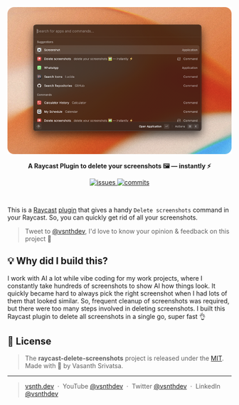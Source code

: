 ![Image](https://raw.githubusercontent.com/vsnthdev/raycast-delete-screenshots/refs/heads/main/assets/cover.png)

<p align="center"><strong>A Raycast Plugin to delete your screenshots 🖼️ — instantly ⚡</strong></p>

<p align="center">
    <a href="https://github.com/vsnthdev/raycast-delete-screenshots/issues">
        <img src="https://img.shields.io/github/issues/vsnthdev/raycast-delete-screenshots.svg?style=flat-square" alt="issues">
    </a>
    <a href="https://github.com/vsnthdev/raycast-delete-screenshots/commits/main">
        <img src="https://img.shields.io/github/last-commit/vsnthdev/raycast-delete-screenshots.svg?style=flat-square"
            alt="commits">
    </a>
</p>
<br>

This is a [Raycast](https://www.raycast.com) [plugin](https://www.raycast.com/store) that gives a handy `Delete screenshots` command in your Raycast. So, you can quickly get rid of all your screenshots.

> Tweet to <a target="_blank" rel="noopener" href="https://vas.cx/twitter">@vsnthdev</a>, I'd love to know your opinion & feedback on this project 🤩

## 💡 Why did I build this?

I work with AI a lot while vibe coding for my work projects, where I constantly take hundreds of screenshots to show AI how things look. It quickly became hard to always pick the right screenshot when I had lots of them that looked similar. So, frequent cleanup of screenshots was required, but there were too many steps involved in deleting screenshots. I built this Raycast plugin to delete all screenshots in a single go, super fast 👌

## 📜 License
> The **raycast-delete-screenshots** project is released under the [MIT](https://github.com/vsnthdev/raycast-delete-screenshots/blob/main/LICENSE.md). <br> Made with 💖 by Vasanth Srivatsa.
<hr>

> <a href="https://vsnth.dev" target="_blank" rel="noopener">vsnth.dev</a> &nbsp;&middot;&nbsp;
> YouTube <a href="https://vas.cx/videos" target="_blank" rel="noopener">@vsnthdev</a> &nbsp;&middot;&nbsp;
> Twitter <a href="https://vas.cx/twitter" target="_blank" rel="noopener">@vsnthdev</a> &nbsp;&middot;&nbsp;
> LinkedIn <a href="https://vas.cx/linkedin" target="_blank" rel="noopener">@vsnthdev</a>